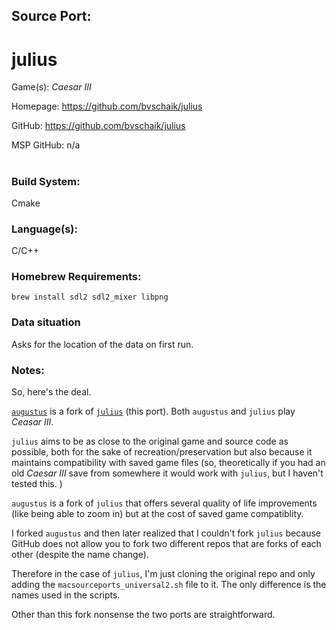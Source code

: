 ## Source Port:
# julius

Game(s): *Caesar III*

Homepage: https://github.com/bvschaik/julius

GitHub: https://github.com/bvschaik/julius

MSP GitHub: n/a

#
### Build System: 
Cmake

### Language(s):
C/C++

### Homebrew Requirements:

```
brew install sdl2 sdl2_mixer libpng
```
### Data situation
Asks for the location of the data on first run. 

### Notes:
So, here's the deal. 

[`augustus`](augustus.md) is a fork of [`julius`](julius.md) (this port). Both `augustus` and `julius` play *Ceasar III*. 

`julius` aims to be as close to the original game and source code as possible, both for the sake of recreation/preservation but also because it maintains compatibility with saved game files (so, theoretically if you had an old *Caesar III* save from somewhere it would work with `julius`, but I haven't tested this. )

`augustus` is a fork of `julius` that offers several quality of life improvements (like being able to zoom in) but at the cost of saved game compatiblity. 

I forked `augustus` and then later realized that I couldn't fork `julius` because GitHub does not allow you to fork two different repos that are forks of each other (despite the name change). 

Therefore in the case of `julius`, I'm just cloning the original repo and only adding the `macsourceports_universal2.sh` file to it. The only difference is the names used in the scripts. 

Other than this fork nonsense the two ports are straightforward. 